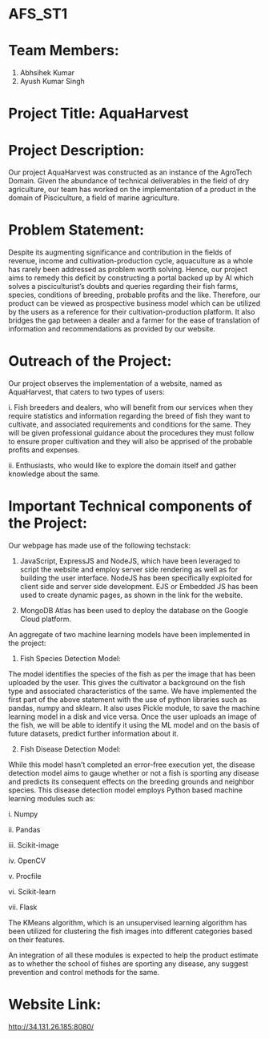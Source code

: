 # AFS_ST1





# Team Members:
1. Abhsihek Kumar
2. Ayush Kumar Singh

# Project Title: AquaHarvest

# Project Description:

Our project AquaHarvest was constructed as an instance of the AgroTech Domain.  Given the abundance of technical deliverables in the field of dry agriculture, our team has worked on the implementation of a product in the domain of Pisciculture, a field of marine agriculture.

# Problem Statement:
Despite its augmenting significance and contribution in the fields of revenue, income and cultivation-production cycle, aquaculture as a whole has rarely been addressed as problem worth solving. Hence, our project aims to remedy this deficit by constructing a portal backed up by AI which solves a pisciculturist’s doubts and queries regarding their fish farms, species, conditions of breeding, probable profits and the like. 
Therefore, our product can be viewed as prospective business model which can be utilized by the users as a reference for their cultivation-production platform. It also bridges the gap between a dealer and a farmer for the ease of translation of information and recommendations as provided by our website. 

# Outreach of the Project:
Our project observes the implementation of a website, named as AquaHarvest, that caters to two types of users:

i. Fish breeders and dealers, who will benefit from our services when they require statistics and information regarding the breed of fish they want to cultivate, and associated requirements and conditions for the same. They will be given professional guidance about the procedures they must follow to ensure proper cultivation and they will also be apprised of the probable profits and expenses. 

ii. Enthusiasts, who would like to explore the domain itself and gather knowledge about the same. 

# Important Technical components of the Project:

Our webpage has made use of the following techstack:

1. JavaScript, ExpressJS and NodeJS, which have been leveraged to script the website and employ server side rendering as well as for building the user interface. NodeJS has been specifically exploited for client side and server side development. EJS or Embedded JS has been used to create dynamic pages, as shown in the link for the website. 

2. MongoDB Atlas has been used to deploy the database on the Google Cloud platform.

An aggregate of two machine learning models have been implemented in the project:
1. Fish Species Detection Model:

The model identifies the species of the fish as per the image that has been uploaded by the user. This gives the cultivator a background on the fish type and associated characteristics of the same. We have implemented the first part of the above statement with the use of python libraries such as pandas, numpy and sklearn. It also uses Pickle module, to save the machine learning model in a disk and vice versa. 
Once the user uploads an image of the fish, we will be able to identify it using the ML model and on the basis of future datasets, predict further information about it. 

2. Fish Disease Detection Model:

While this model hasn’t completed an error-free execution yet, the disease detection model aims to gauge whether or not a fish is sporting any disease and predicts its consequent effects on the breeding grounds and neighbor species. This disease detection model employs Python based machine learning modules such as:

i. Numpy

ii. Pandas

iii. Scikit-image

iv. OpenCV

v. Procfile

vi. Scikit-learn

vii. Flask

The KMeans algorithm, which is an unsupervised learning algorithm has been utilized for clustering the fish images into different categories based on their features. 

An integration of all these modules is expected to help the product estimate as to whether the school of fishes are sporting any disease, any suggest prevention and control methods for the same.

# Website Link:
http://34.131.26.185:8080/


